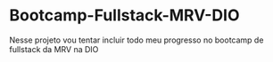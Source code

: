 # Bootcamp-Fullstack-MRV-DIO
Nesse projeto vou tentar incluir todo meu progresso no bootcamp de fullstack da MRV na DIO
